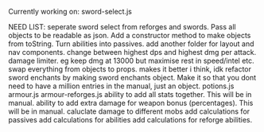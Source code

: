Currently working on:
    sword-select.js

NEED LIST: 
    seperate sword select from reforges and swords.
    Pass all objects to be readable as json.
    Add a constructor method to make objects from toString.
    Turn abilities into passives.
    add another folder for layout and nav components.
    change between highest dps and highest dmg per attack.
    damage limiter. eg keep dmg at 13000 but maximise rest in speed/intel etc.
    swap everything from objects to props. makes it better i think, idk
    refactor sword enchants by making sword enchants object. Make it so that you dont need to have a million entries in the manual, just an object.
    potions.js
    armour.js
    armour-reforges.js
    ability to add all stats together. This will be in manual.
    ability to add extra damage for weapon bonus (percentages). This will be in manual.
    caluclate damage to different mobs
    add calculations for passives
    add calculations for abilities
    add calculations for reforge abilities.